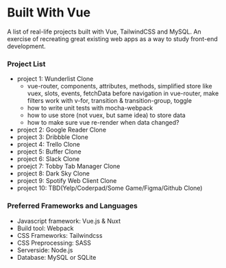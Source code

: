 # Built With Vue

A list of real-life projects built with Vue, TailwindCSS and MySQL. An exercise of recreating great existing web apps as a way to study front-end development.

### Project List

- project 1: Wunderlist Clone
  - vue-router, components, attributes, methods, simplified store like vuex, slots, events, fetchData before navigation in vue-router, make filters work with v-for, transition & transition-group, toggle
  - how to write unit tests with mocha-webpack
  - how to use store (not vuex, but same idea) to store data
  - how to make sure vue re-render when data changed?
- project 2: Google Reader Clone
- project 3: Dribbble Clone
- project 4: Trello Clone
- project 5: Buffer Clone
- project 6: Slack Clone
- proejct 7: Tobby Tab Manager Clone
- project 8: Dark Sky Clone
- project 9: Spotify Web Client Clone
- project 10: TBD(Yelp/Coderpad/Some Game/Figma/Github Clone)

### Preferred Frameworks and Languages

- Javascript framework: Vue.js & Nuxt
- Build tool: Webpack
- CSS Frameworks: Tailwindcss
- CSS Preprocessing: SASS
- Serverside: Node.js
- Database: MySQL or SQLite
